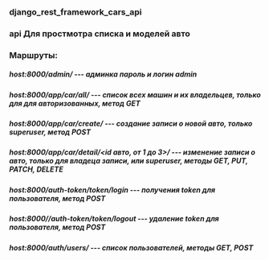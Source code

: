 ### django_rest_framework_cars_api
### api Для простмотра списка и моделей авто
### Маршруты:
##### host:8000/admin/                         --- админка пароль и логин admin
##### host:8000/app/car/all/                   --- список всех машин и их владельцев, только для для авторизованных, метод GET
##### host:8000/app/car/create/                --- создание записи о новой авто, только superuser, метод POST
##### host:8000/app/car/detail/<id авто, от 1 до 3>/   --- изменение записи о авто, только для владеца записи, или superuser, методы GET, PUT, PATCH, DELETE
##### host:8000/auth-token/token/login       --- получения token для пользователя, метод POST
##### host:8000//auth-token/token/logout     --- удаление token для пользователя, метод POST
##### host:8000/auth/users/                  --- список пользователей, методы GET, POST




